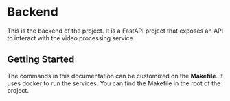 # Backend

This is the backend of the project. It is a FastAPI project that exposes an API to interact with the video processing service.

## Getting Started

The commands in this documentation can be customized on the **Makefile**. It uses docker to run the services. You can find the Makefile in the root of the project.
